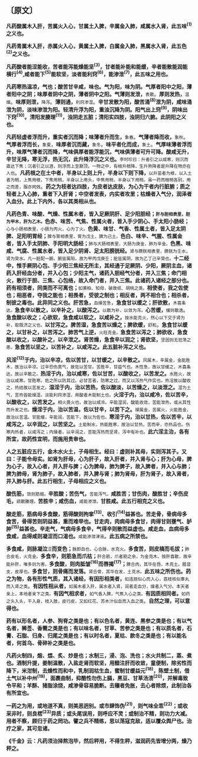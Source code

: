 ## 〔原文〕

**凡药酸属木入肝，苦属火入心，甘属土入脾，辛属金入肺，咸属水入肾，此五味<sup>(1)</sup>之义也。**

**凡药青属木入肝，赤属火入心，黄属土入脾，白属金入肺，黑属水入肾，此五色<sup>(2)</sup>之义也。**

**凡药酸者能涩能收，苦者能泻能燥能坚<sup>(3)</sup>，甘者能补能和能缓，辛者能散能润能横行<sup>(4)</sup>,咸者能下<sup>(5)</sup>能软坚，淡者能利窍<sup>(6)</sup>，能渗泄<sup>(7)</sup>，此五味之用也。**

**凡药寒热温凉，气也；酸苦甘辛咸，味也。气为阳，味为阴。气厚者阳中之阳，薄者阳中之阴；味厚者阴中之阴，薄者阴中之阳。气薄则发泄，**<small>表散</small>。**厚则发热，**<small>温燥</small>。**味厚则泄，**<small>降泻</small>。**薄则通，**<small>利窍渗湿</small>。**辛甘发散为阳，酸苦涌<sup>(8)</sup>泄为阴，咸味涌泄为阴，淡味渗泄为阳。轻清升浮为阳，重浊沉降为阴。阳气出上窍<sup>(9)</sup>，阴味出下窍<sup>(10)</sup>。清阳发腠理<sup>(11)</sup>，浊阴走五脏；清阳实四肢，浊阴归六腑。此阴阳之义也。**

**凡药轻虚者浮而升，重实者沉而降；味薄者升而生，**<small>象春</small>。**气薄者降而收，**<small>象秋</small>。**气厚者浮而长，**<small>象夏</small>，**味厚者沉而藏，**<small>象冬</small>。**味平者化而成，**<small>象土</small>。**气厚味薄者浮而升，味厚气薄者沉而降，气味俱厚者能浮能沉，气味俱薄者可升可降。酸咸无升，辛甘无降，寒无浮，热无沉，此升降浮沉之义也。**<small>李时珍曰：升者引之以咸寒，则沉而直达下焦；沉者引之以酒，则浮而上至巅顶。一物之中，有根升梢降，生升熟降者是升降在物亦在人也</small>。**凡药根之在土中者，半身以上则上升，半身以下则下降，**<small>以升苗者为根，以入土者为梢，上焦用根，下焦用梢，半身以上用头，中焦用梢，半身以下用梢。虽一药而根梢各别，用之而差，服亦罔效</small>。**药之为枝者达四肢，为皮者达皮肤，为心为干者内行脏腑；质之轻者上入心肺，重者下入肝肾；中空者发表，内实者攻里；枯燥者入气分，润泽者入血分。此上下内外，各以其类相从也。**

**凡药色青、味酸、气燥、性属木者，皆入足厥阴肝、足少阳胆经；<small>肝与胆相表里，胆为甲木，肝为乙木。</small>色赤、味苦、气焦、性属火者，皆入手少阴心、手太阳小肠经；**<small>心与小肠相表里，小肠为丙火，心为丁火。</small>**色黄、味甘、气香、性属土者，皆入足太阴脾、足阳明胃经；**<small>脾与胃相表里，胃为戊土，脾为己土。</small>**色白、味辛、气腥、性属金者，皆入手太阴肺、手阳明大肠经；**<small>肺与大肠相表里，大肠为庚金，肺为辛金。</small>**色黑、味咸、气腐、性属水者，皆入足少阴肾、足太阳膀胱经。**<small>肾与膀胱相表里，膀胱为壬水，肾为癸水。凡一脏配一腑。腑皆属阳，故为甲丙戊庚壬；脏皆属阴，故为乙丁己辛癸也。</small>**十二经中，惟手厥阴心包、手少阳三焦经无所主，其经通于足厥阴、少阳，厥阴主血，诸药入肝经血分者，并入心包；少阳主气，诸药入胆经气分者，并入三焦；命门相火，散行于胆、三焦、心包络，故入命门者，并入三焦。此诸药入诸经之部分也。药有相须者，同类而不可离也；**<small>如黄柏、知母，破故纸、胡桃之类。</small>**相使者，我之佐使也；相恶者，夺我之能也；相畏者，受彼之制也；相反者，两不相合也；相杀者，制彼之毒也。此异同之义也。肝苦急，**<small>血燥苦急</small>，**急食甘以缓之；肝欲散，**<small>木喜条达。</small>**急食辛以散之，以辛补之，以酸泻之。**<small>以散为补，以敛为泻。</small>**心苦缓，**<small>缓则散逸</small>。**急食酸以收之；心欲软，急食咸以软之，以咸补之，**<small>按水能克火，然心以下交于肾为补，取既济之义也。</small>**以甘泻之。脾苦湿，急食苦以燥之；脾欲缓，**<small>舒和</small>。**急食甘以缓之，以甘补之，以苦泻之。肺苦气上逆，**<small>火旺克金。</small>**急食苦以泻之；肺欲收，急食酸以收之，以酸补之，以辛泄之。肾苦燥，急食辛以润之；肾欲坚，**<small>坚固则无狂荡之患。</small>**急食苦以坚之，以苦补之，以咸泻之。此五脏补泻之义也。**

**风淫<sup>(12)</sup>于内，治以辛凉，佐以苦甘，以甘缓之，以辛散之。**<small>风属木，辛属金，金能胜木，故治以辛凉。过辛恐伤真气，故佐以苦甘。苦胜辛，甘益气也。木性急，故以甘缓之，木喜条达，故以辛散之。</small>**热淫于内，治以咸寒，佐以甘苦，以酸收之，以苦发之。**<small>水胜火，故治以咸寒。甘胜寒。佐之所以防其过。必甘苦者，防寒之过，而又以泻热气作实也。热淫故以酸收之，热结故以苦发之。</small>**湿淫于内，治以苦热，佐以酸淡，以苦燥之，以淡泄之。**<small>湿为土气，苦热皆能燥湿。淡能利窍渗湿，用酸者木能制土也。</small>**火淫于内，治以咸冷，佐以苦辛，以酸收之，以苦发之。**<small>相火畏火也，故治以咸冷。辛能湿润，酸能收敛，苦能泄热，或从其性而升发之也。</small>**燥淫于内，治以苦温，佐以甘辛，以苦下之。**<small>燥属金，苦属火，火能胜金，故治以苦温。甘能缓，辛能润，苦能下，故以为佐也。</small>**寒淫于内，治以甘热，佐以苦辛，以咸泻之，以辛润之，以苦坚之。**<small>土能制水，热能胜寒，故治以甘热，苦而辛，亦热品也。伤寒内热者，以咸泻之；内燥者，以辛润之，苦能泻热而坚肾，泻中有补也。</small>**此六淫主治，各有所宜，故药性宜明，而施用贵审也。**

**人之五脏应五行，金木水火土，子母相生。经曰：虚则补其母，实则泻其子。又曰：子能令母实。如肾为肝母，心为肝子，故入肝者，并入肾与心；肝为心母，脾为心子，故入心者，并入肝与脾；心为脾母，肺为脾子，故入脾者，并入心与肺；脾为肺母，肾为肺子，故入肺者，并入脾与肾；肺为肾母，肝为肾子，故入肾者，并入肺与肝。此五行相生，子母相应之义也。**

**酸伤筋，**<small>敛则筋缩。</small>**辛胜酸；苦伤气，**<small>苦能泻气。</small>**咸胜苦；甘伤肉，酸胜甘；辛伤皮毛，**<small>疏散腠理。</small>**苦胜辛；咸伤血，**<small>咸能渗泄。</small>**甘胜咸。此五行相克之义也。**

**酸走筋，筋病毋多食酸，筋得酸则拘挛<sup>(13)</sup>、收引<sup>(14)</sup>益甚也。苦走骨，骨病毋多食苦，骨得苦则阴益甚，重而难举也。甘走肉，肉病毋多食甘，肉得甘则壅气、胪肿<sup>(15)</sup>益甚也。辛走气，气病毋多食辛，气得辛则散而益虚也。咸走血，血病毋多食咸，血得咸则凝涩而口渴也。**<small>咸能渗泄津液</small>。**此五病之所禁也。**

**多食咸，则脉凝泣**<small>涩</small>**而变色；**<small>脉即血也，心合脉，水克火。</small>**多食苦，则皮槁而毛拔；**<small>肺合皮毛，火克金。</small>**多食辛，则筋急而爪枯；**<small>肝合筋，爪者筋之余，为金克木。按肝喜散，故辛能补肝，唯多则为害。</small>**多食酸，则肉胝皱<sup>(16)</sup>而唇揭<sup>(17)</sup>；**<small>脾合肉，其华在唇，木克土。胝音支，皮厚也。</small>**多食甘，则骨痛而发落。**<small>肾合骨，其华在发，土克水。</small>**此五味之所伤也。药之为物，各有形性气质，其入诸经，有因形相类者，**<small>如连翘似心而入心，荔枝核似睾丸而入肾之类</small>。**有因性相从者，**<small>如属木者入肝，属水者入肾，润者走血分，燥者入气分。本天者亲上，本地者亲下之类。</small>**有因气相求者，**<small>如气香入脾，气焦入心之类。</small>**有因质相同者。**<small>如药之头入头，干入身，枝入肢，皮行皮，又如红花、苏木汁似血而入血之类</small>。**自然之理，可以意得也。**

**药有以形名者，人参、狗脊之类是也；有以色名者，黄连、黑参之类是也；有以气名者，豨莶、香薷之类是也；有以味名者，甘草、苦参之类是也；有以质名者，石膏、石脂、归身、归尾之类是也；有以时名者，夏枯、款冬之类是也；有以能名者，何首乌、骨碎补之类是也。**

**凡药火制四，煅、煨、炙、炒是也；水制三，浸、泡、洗也；水火共制二，蒸、煮也。酒制升提，姜制温散，入盐走肾而软坚，用醋注肝而收敛，童便制，除劣性而降下，米泔制，去燥性而和中，乳制润枯生血，蜜制甘缓益元<sup>(18)</sup>，陈壁土制，借土气以补中州<sup>(19)</sup>，面裹曲制，抑酷性勿伤上膈，黑豆、甘草汤渍<sup>(20)</sup>，并解毒致令平和；羊酥、猪脂涂烧，咸渗骨容易脆断。去穰者免胀，去心者除烦，此制治各有所宜也。**

**一药之为用，或地道不真，则美恶迥别。或市肆饰伪<sup>(21)</sup>，则气味全乖<sup>(22)</sup>；或收采非时，则良楛<sup>(23)</sup>异质；或头尾误用，则呼应不灵；或制治不精，则功力大减。用者不察，顾归于药之罔功。譬之兵不精练，思以荡寇克敌，适以覆众舆尸也。治疗之家，其可忽诸。**

**《千金》云：凡药须治择熬泡毕，然后秤用，不得生秤，滋润药先皆增分两，燥乃秤之。**